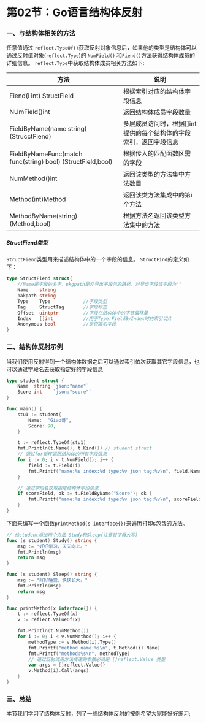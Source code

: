 # 第02节：Go语言结构体反射

### 一、与结构体相关的方法

任意值通过 `reflect.TypeOf()`获取反射对象信息后，如果他的类型是结构体可以通过反射值对象(`reflect.Type`)的 `NumField()` 和`Fiend()`方法获得结构体成员的详细信息。
`reflect.Type`中获取结构体成员相关方法如下:

|方法|说明|
|---|---|
|Fiend(i int) StructField|根据索引对应的结构体字段信息|
|NUmField()int|返回结构体成员字段数量|
|FieldByName(name string)(StrucctFiend)|多层成员访问时，根据[]int提供的每个结构体的字段索引，返回字段信息|
|FieldByNameFunc(match func(string) bool) (StructField,bool)|根据传入的匹配函数区需的字段|
|NumMethod()int|返回该类型的方法集中方法数目|
|Method(int)Method|返回该类方法集成中的第i个方法|
|MethodByName(string)(Method,bool)|根据方法名返回该类型方法集中的方法|

##### StructFiend类型

`StructFiend`类型用来描述结构体中的一个字段的信息。
`StructFind`的定义如下：

```go
type StructFiend struct{
    //Name是字段的名字，pkgpath是非导出子段包的路径，对导出字段该字段为""
    Name    string
    pakpath string
    Type    Type            //字段类型
    Tag     StructTag       //字段标签
    Offset  uintptr         //字段在结构体中的字节偏移量
    Index   []int           //用于Type.FieldByIndex时的索引切片
    Anonymous bool          //是否匿名字段
}
```

### 二、结构体反射示例

当我们使用反射得到一个结构体数据之后可以通过索引依次获取其它字段信息，也可以通过字段名去获取指定好的字段信息

```go
type student struct {
	Name  string `json:"name"`
	Score int    `json:"score"`
}

func main() {
	stu1 := student{
		Name:  "Giao哥",
		Score: 90,
	}

	t := reflect.TypeOf(stu1)
	fmt.Println(t.Name(), t.Kind()) // student struct
	// 通过for循环遍历结构体的所有字段信息
	for i := 0; i < t.NumField(); i++ {
		field := t.Field(i)
		fmt.Printf("name:%s index:%d type:%v json tag:%v\n", field.Name, field.Index, field.Type, field.Tag.Get("json"))
	}

	// 通过字段名获取指定结构体字段信息
	if scoreField, ok := t.FieldByName("Score"); ok {
		fmt.Printf("name:%s index:%d type:%v json tag:%v\n", scoreField.Name, scoreField.Index, scoreField.Type, scoreField.Tag.Get("json"))
	}
}
```

下面来编写一个函数`printMethod(s interface{})`来遍历打印s包含的方法。

```go
// 给student添加两个方法 Study和Sleep(注意首字母大写)
func (s student) Study() string {
	msg := "好好学习，天天向上。"
	fmt.Println(msg)
	return msg
}

func (s student) Sleep() string {
	msg := "好好睡觉，快快长大。"
	fmt.Println(msg)
	return msg
}

func printMethod(x interface{}) {
	t := reflect.TypeOf(x)
	v := reflect.ValueOf(x)

	fmt.Println(t.NumMethod())
	for i := 0; i < v.NumMethod(); i++ {
		methodType := v.Method(i).Type()
		fmt.Printf("method name:%s\n", t.Method(i).Name)
		fmt.Printf("method:%s\n", methodType)
		// 通过反射调用方法传递的参数必须是 []reflect.Value 类型
		var args = []reflect.Value{}
		v.Method(i).Call(args)
	}
}
```

### 三、总结

本节我们学习了结构体反射，列了一些结构体反射的按例希望大家能好好练习;